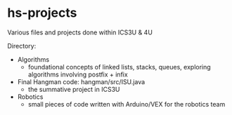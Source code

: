 # hs-projects
Various files and projects done within ICS3U & 4U

Directory:
- Algorithms
    - foundational concepts of linked lists, stacks, queues, exploring algorithms involving postfix + infix 
- Final Hangman code: hangman/src/ISU.java
    - the summative project in ICS3U
- Robotics
    - small pieces of code written with Arduino/VEX for the robotics team
